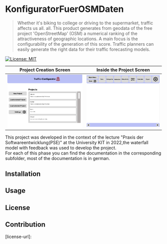 # KonfiguratorFuerOSMDaten

>Whether it's biking to college or driving to the supermarket, traffic affects us all.
all. This product generates from geodata of the free project 'OpenStreetMap' (OSM)
a numerical ranking of the attractiveness of geographic locations. A main focus
is the configurability of the generation of this score. Traffic planners
can easily generate the right data for their traffic forecasting models.

[![License: MIT](https://img.shields.io/badge/License-MIT-yellow.svg)](https://opensource.org/licenses/MIT)

Project Creation Screen            |  Inside the Project Screen
:-------------------------:|:-------------------------:
![Project_Screen](pictures/Project_Screen.png) | ![Inside_Project_Screen](pictures/Inside_Project_Screen.png)


This project was developed in the context of the lecture "Praxis der Softwareentwicklung(PSE)" at the University KIT in 2022,the waterfall model with feedback was used to develop the project.  
For each of this phase you can find the documentation in the corresponding subfolder, most of the documentation is in german.



## Installation


## Usage


## License

## Contribution

[license-url]: 

